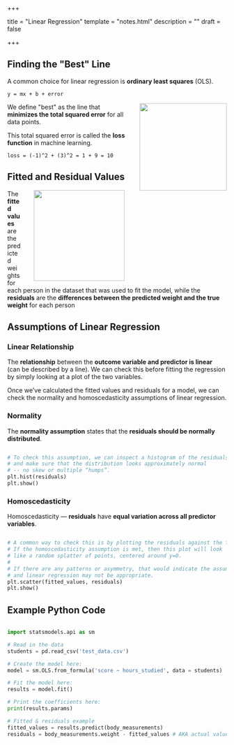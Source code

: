 +++

title = "Linear Regression"
template = "notes.html"
description = ""
draft = false

+++


## Finding the "Best" Line
A common choice for linear regression is **ordinary least squares** (OLS). 

```
y = mx + b + error
```

<img style="float:right; padding-left: 30px; width: 200px;" src="/images/ordinary_least_squares.png" />

We define "best" as the line that **minimizes the total squared error** for all data points.

This total squared error is called the **loss function** in machine learning.

```
loss = (-1)^2 + (3)^2 = 1 + 9 = 10
```

## Fitted and Residual Values

<img style="float:right; padding-left: 30px; padding-right: 5px; width: 208px;" src="/images/fitted_residuals.png"> 

The **fitted values** are the predicted weights for each person in the dataset that was used to fit the model, while the **residuals** are the **differences between the predicted weight and the true weight** for each person


## Assumptions of Linear Regression

### Linear Relationship
The **relationship** between the **outcome variable and predictor is linear** (can be described by a line). We can check this before fitting the regression by simply looking at a plot of the two variables.

Once we’ve calculated the fitted values and residuals for a model, we can check the normality and homoscedasticity assumptions of linear regression.

### Normality

The **normality assumption** states that the **residuals should be normally distributed**.

```py

# To check this assumption, we can inspect a histogram of the residuals
# and make sure that the distribution looks approximately normal
# -- no skew or multiple “humps”.
plt.hist(residuals)
plt.show()

```

### Homoscedasticity

Homoscedasticity — **residuals** have **equal variation across all predictor variables**.

```py

# A common way to check this is by plotting the residuals against the fitted values.
# If the homoscedasticity assumption is met, then this plot will look
# like a random splatter of points, centered around y=0.
#
# If there are any patterns or asymmetry, that would indicate the assumption is NOT met
# and linear regression may not be appropriate.
plt.scatter(fitted_values, residuals)
plt.show()

```

## Example Python Code

```py

import statsmodels.api as sm

# Read in the data
students = pd.read_csv('test_data.csv')

# Create the model here:
model = sm.OLS.from_formula('score ~ hours_studied', data = students)

# Fit the model here:
results = model.fit()

# Print the coefficients here:
print(results.params)

# Fitted & residuals example
fitted_values = results.predict(body_measurements)
residuals = body_measurements.weight - fitted_values # AKA actual values less fitted values

```